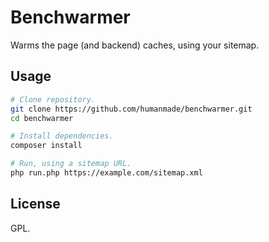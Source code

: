 # Benchwarmer

Warms the page (and backend) caches, using your sitemap.

## Usage

```sh
# Clone repository.
git clone https://github.com/humanmade/benchwarmer.git
cd benchwarmer

# Install dependencies.
composer install

# Run, using a sitemap URL.
php run.php https://example.com/sitemap.xml
```

## License

GPL.
